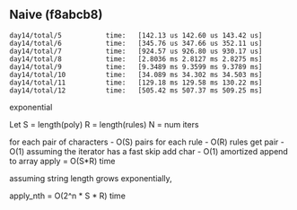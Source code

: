 Naive (f8abcb8)
------

```
day14/total/5           time:   [142.13 us 142.60 us 143.42 us]                         
day14/total/6           time:   [345.76 us 347.66 us 352.11 us]                         
day14/total/7           time:   [924.57 us 926.80 us 930.17 us]                          
day14/total/8           time:   [2.8036 ms 2.8127 ms 2.8275 ms]                          
day14/total/9           time:   [9.3489 ms 9.3599 ms 9.3789 ms]                         
day14/total/10          time:   [34.089 ms 34.302 ms 34.503 ms]                          
day14/total/11          time:   [129.18 ms 129.58 ms 130.22 ms]                         
day14/total/12          time:   [505.42 ms 507.37 ms 509.25 ms] 
```

exponential

Let S = length(poly)
    R = length(rules)
    N = num iters

for each pair of characters - O(S) pairs
  for each rule - O(R) rules
    get pair - O(1) assuming the iterator has a fast skip
    add char - O(1) amortized append to array
apply = O(S*R) time

assuming string length grows exponentially,

apply_nth = O(2^n * S * R) time





